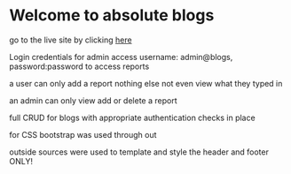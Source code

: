 <h1>Welcome to absolute blogs</h1>
<p>go to the live site by clicking <a href="https://absolute-blogs-server-c4014111c2a4.herokuapp.com/">here</a></p>
<p>Login credentials for admin access username: admin@blogs, password:password to access reports</p>
<p>a user can only add a report nothing else not even view what they typed in</p>
<p>an admin can only view add or delete a report</p>
<p>full CRUD for blogs with appropriate authentication checks in place</p>
<p>for CSS bootstrap was used through out</p>
<P>outside sources were used to template and style the header and footer ONLY!</P>
